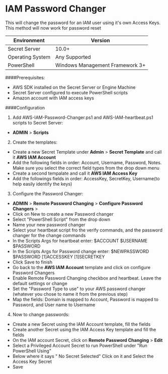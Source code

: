 IAM Password Changer
====================

This will change the password for an IAM user using it's own Access Keys. This method will now work for password reset


| Environment | Version |
| ------ | ------ |
| Secret Server | 10.0+ |
| Operating System | Any Supported |
| PowerShell | Windows Management Framework 3+ |

 ####Prerequisites: 
- AWS SDK installed on the Secret Server or Engine Machine
- Secret Server configured to execute PowerShell scripts
- Amazon account with IAM access keys

 ####Configuration

1. Add AWS-IAM-Password-Changer.ps1 and AWS-IAM-heartbeat.ps1 scripts to Secret Server:
 - **ADMIN** > **Scripts**
 
2. Create the templates:
 - Create a new Secret Template under **Admin** > **Secret Template** and call it **AWS IAM Account**
 - Add the following fields in order: Account, Username, Password, Notes. Make sure you select the correct field types from the drop down menu
 - Create a second tempalate and call it **AWS IAM Access Key**
 - Add the followings fields in order: AccessKey, SecretKey, Username(to help easily identify the keys)

3. Configure the Password Changer: 
 - **ADMIN** > **Remote Password Changing** > **Configure Password Changers** >
 - Click on New to create a new Password changer
 - Select "PowerShell Script" from the drop down
 - Name your new password changer
 - Select your heartbeat script fro the verify commands, and the password changer for the change commands
 - In the Scripts Args for heartbeat enter: $ACCOUNT $USERNAME $PASSWORD
 - In the Scripts Args for Password change enter: $NEWPASSWORD $PASSWORD $[1]$ACCESSKEY $[1]$SECRETKEY
 - Click Save to finish
 - Go back to the **AWS IAM Account** template and click on configure Password Changers
 - Enable Remote Password Changing checkbox and heartbeat. Leave the default settings or change
 - Set the "Password Type to use" to your AWS password changer (whatever you chose to name it from the previous step)
 - Map the fields: Domain is mapped to Account, Password is mapped to Password, and User name to Username

4. Now to change passwords:
 - Create a new Secret using the IAM Account template, fill the fields
 - Create another Secret using the IAM Access Key template and fill the fields
 - On the IAM account Secret, click on **Remote Password Changing** > **Edit**
 - Select a Privileged Account Secret to run PowerShell under "Run PowerShell Using"
 - Below where it says " No Secret Selected" Click on it and Select the Access Key Secret
 - Save
